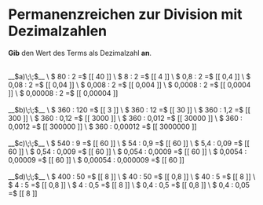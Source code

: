 <!--
version:  0.0.1

language: de

@style
main > *:not(:last-child) {
  margin-bottom: 3rem;
}

input {
    text-align: center;
}

.flex-container {
    display: flex;
    flex-wrap: wrap;
    align-items: stretch;
    gap: 20px;
}

.flex-child {
    flex: 1;
    min-width: 350px;
    margin-right: 20px;
}

@media (max-width: 400px) {
    .flex-child {
        flex: 100%;
        margin-right: 0;
    }
}
@end

formula: \carry   \textcolor{red}{\scriptsize #1}
formula: \digit   \rlap{\carry{#1}}\phantom{#2}#2
formula: \permil  \text{‰}

import: https://raw.githubusercontent.com/LiaTemplates/Tikz-Jax/main/README.md

script: https://cdn.jsdelivr.net/gh/LiaTemplates/Tikz-Jax@main/dist/index.js


tags: Dezimalzahlen, Division, Zahlenverständnis, sehr leicht, sehr niedrig, Angeben

comment: Setze die Permanzreihe zur Division mit Dezimalzahlen fort.

author: Martin Lommatzsch

-->




# Permanenzreichen zur Division mit Dezimalzahlen

**Gib** den Wert des Terms als Dezimalzahl **an**.

<section class="flex-container">

<div class="flex-child">
<br>
__$a)\;\;$__ \
$ 80 : 2 =$ [[  40   ]] \
$ 8 : 2 =$ [[  4    ]] \
$ 0,8 : 2 =$ [[  0,4   ]] \
$ 0,08 : 2 =$ [[  0,04  ]] \
$ 0,008 : 2 =$ [[  0,004  ]] \
$ 0,0008 : 2 =$ [[  0,0004  ]] \
$ 0,00008 : 2 =$ [[  0,00004  ]] 
<br>
</div>
<div class="flex-child">
<br>
__$b)\;\;$__ \
$ 360 : 120 =$ [[  3       ]] \
$ 360 : 12 =$  [[  30      ]] \
$ 360 : 1,2 =$ [[  300     ]] \
$ 360 : 0,12 =$ [[  3000    ]] \
$ 360 : 0,012 =$ [[  30000   ]] \
$ 360 : 0,0012 =$ [[  300000  ]] \
$ 360 : 0,00012 =$ [[  3000000 ]] 
<br>
</div>
<div class="flex-child">
<br>
__$c)\;\;$__ \
$ 540 : 9 =$ [[  60  ]] \
$ 54 : 0,9 =$ [[  60  ]] \
$ 5,4 : 0,09 =$ [[  60  ]] \
$ 0,54 : 0,009 =$ [[  60  ]] \
$ 0,054 : 0,0009 =$ [[  60  ]] \
$ 0,0054 : 0,00009 =$ [[  60  ]] \
$ 0,00054 : 0,000009 =$ [[  60  ]] 
<br>
</div>
<div class="flex-child">
<br>
__$d)\;\;$__ \
$ 400 : 50 =$ [[  8    ]] \
$ 40 : 50 =$ [[  0,8  ]] \
$ 40 : 5 =$ [[  8  ]] \
$ 4 : 5 =$ [[  0,8  ]] \
$ 4 : 0,5 =$ [[  8  ]] \
$ 0,4 : 0,5 =$ [[  0,8  ]] \
$ 0,4 : 0,05 =$ [[  8  ]] 
<br>
</div>
</section>
<br>
<br>
<br>
<br>

